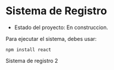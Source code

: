 <h1>Sistema de Registro</h1>  

- Estado del proyecto: En construccion.

Para ejecutar el sistema, debes usar:  

```npm install react```  

Sistema de registro 2
